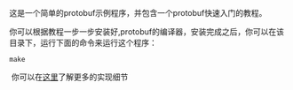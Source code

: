 ​	这是一个简单的protobuf示例程序，并包含一个protobuf快速入门的教程。

​	你可以根据教程一步一步安装好,protobuf的编译器，安装完成之后，你可以在该目录下，运行下面的命令来运行这个程序：

```shell
make
```

​	你可以在[这里](protobuf快速入门.md)了解更多的实现细节 